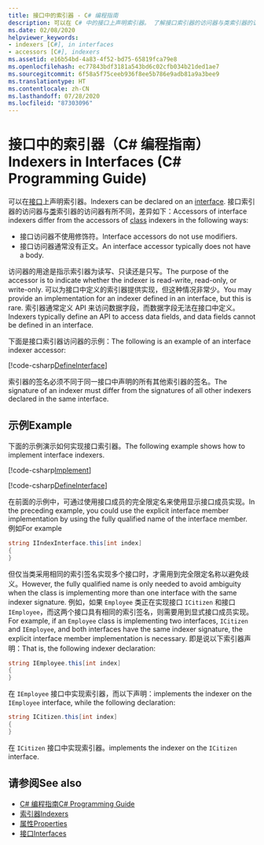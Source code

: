 ```yaml
---
title: 接口中的索引器 - C# 编程指南
description: 可以在 C# 中的接口上声明索引器。 了解接口索引器的访问器与类索引器的访问器有何差异。
ms.date: 02/08/2020
helpviewer_keywords:
- indexers [C#], in interfaces
- accessors [C#], indexers
ms.assetid: e16b54bd-4a83-4f52-bd75-65819fca79e8
ms.openlocfilehash: ec77843bdf3181a543bd6c02cfb034b21ded1ae7
ms.sourcegitcommit: 6f58a5f75ceeb936f8ee5b786e9adb81a9a3bee9
ms.translationtype: HT
ms.contentlocale: zh-CN
ms.lasthandoff: 07/28/2020
ms.locfileid: "87303096"
---
```

# <a name="indexers-in-interfaces-c-programming-guide"></a><span data-ttu-id="5bf1d-104">接口中的索引器（C# 编程指南）</span><span class="sxs-lookup"><span data-stu-id="5bf1d-104">Indexers in Interfaces (C# Programming Guide)</span></span>

<span data-ttu-id="5bf1d-105">可以在[接口](../../language-reference/keywords/interface.md)上声明索引器。</span><span class="sxs-lookup"><span data-stu-id="5bf1d-105">Indexers can be declared on an [interface](../../language-reference/keywords/interface.md).</span></span> <span data-ttu-id="5bf1d-106">接口索引器的访问器与[类](../../language-reference/keywords/class.md)索引器的访问器有所不同，差异如下：</span><span class="sxs-lookup"><span data-stu-id="5bf1d-106">Accessors of interface indexers differ from the accessors of [class](../../language-reference/keywords/class.md) indexers in the following ways:</span></span>

- <span data-ttu-id="5bf1d-107">接口访问器不使用修饰符。</span><span class="sxs-lookup"><span data-stu-id="5bf1d-107">Interface accessors do not use modifiers.</span></span>
- <span data-ttu-id="5bf1d-108">接口访问器通常没有正文。</span><span class="sxs-lookup"><span data-stu-id="5bf1d-108">An interface accessor typically does not have a body.</span></span>

<span data-ttu-id="5bf1d-109">访问器的用途是指示索引器为读写、只读还是只写。</span><span class="sxs-lookup"><span data-stu-id="5bf1d-109">The purpose of the accessor is to indicate whether the indexer is read-write, read-only, or write-only.</span></span> <span data-ttu-id="5bf1d-110">可以为接口中定义的索引器提供实现，但这种情况非常少。</span><span class="sxs-lookup"><span data-stu-id="5bf1d-110">You may provide an implementation for an indexer defined in an interface, but this is rare.</span></span> <span data-ttu-id="5bf1d-111">索引器通常定义 API 来访问数据字段，而数据字段无法在接口中定义。</span><span class="sxs-lookup"><span data-stu-id="5bf1d-111">Indexers typically define an API to access data fields, and data fields cannot be defined in an interface.</span></span>

<span data-ttu-id="5bf1d-112">下面是接口索引器访问器的示例：</span><span class="sxs-lookup"><span data-stu-id="5bf1d-112">The following is an example of an interface indexer accessor:</span></span>

[!code-csharp[DefineInterface](~/samples/snippets/csharp/interfaces/indexers.cs#DefineIndexer)]

<span data-ttu-id="5bf1d-113">索引器的签名必须不同于同一接口中声明的所有其他索引器的签名。</span><span class="sxs-lookup"><span data-stu-id="5bf1d-113">The signature of an indexer must differ from the signatures of all other indexers declared in the same interface.</span></span>

## <a name="example"></a><span data-ttu-id="5bf1d-114">示例</span><span class="sxs-lookup"><span data-stu-id="5bf1d-114">Example</span></span>

<span data-ttu-id="5bf1d-115">下面的示例演示如何实现接口索引器。</span><span class="sxs-lookup"><span data-stu-id="5bf1d-115">The following example shows how to implement interface indexers.</span></span>

[!code-csharp[Implement](~/samples/snippets/csharp/interfaces/indexers.cs#ImplementInterface)]

[!code-csharp[DefineInterface](~/samples/snippets/csharp/interfaces/indexers.cs#ExampleCode)]

<span data-ttu-id="5bf1d-116">在前面的示例中，可通过使用接口成员的完全限定名来使用显示接口成员实现。</span><span class="sxs-lookup"><span data-stu-id="5bf1d-116">In the preceding example, you could use the explicit interface member implementation by using the fully qualified name of the interface member.</span></span> <span data-ttu-id="5bf1d-117">例如</span><span class="sxs-lookup"><span data-stu-id="5bf1d-117">For example</span></span>

```csharp
string IIndexInterface.this[int index]
{
}
```

<span data-ttu-id="5bf1d-118">但仅当类采用相同的索引签名实现多个接口时，才需用到完全限定名称以避免歧义。</span><span class="sxs-lookup"><span data-stu-id="5bf1d-118">However, the fully qualified name is only needed to avoid ambiguity when the class is implementing more than one interface with the same indexer signature.</span></span> <span data-ttu-id="5bf1d-119">例如，如果 `Employee` 类正在实现接口 `ICitizen` 和接口 `IEmployee`，而这两个接口具有相同的索引签名，则需要用到显式接口成员实现。</span><span class="sxs-lookup"><span data-stu-id="5bf1d-119">For example, if an `Employee` class is implementing two interfaces, `ICitizen` and `IEmployee`, and both interfaces have the same indexer signature, the explicit interface member implementation is necessary.</span></span> <span data-ttu-id="5bf1d-120">即是说以下索引器声明：</span><span class="sxs-lookup"><span data-stu-id="5bf1d-120">That is, the following indexer declaration:</span></span>

```csharp
string IEmployee.this[int index]
{
}
```

<span data-ttu-id="5bf1d-121">在 `IEmployee` 接口中实现索引器，而以下声明：</span><span class="sxs-lookup"><span data-stu-id="5bf1d-121">implements the indexer on the `IEmployee` interface, while the following declaration:</span></span>

```csharp
string ICitizen.this[int index]
{
}
```

<span data-ttu-id="5bf1d-122">在 `ICitizen` 接口中实现索引器。</span><span class="sxs-lookup"><span data-stu-id="5bf1d-122">implements the indexer on the `ICitizen` interface.</span></span>

## <a name="see-also"></a><span data-ttu-id="5bf1d-123">请参阅</span><span class="sxs-lookup"><span data-stu-id="5bf1d-123">See also</span></span>

- [<span data-ttu-id="5bf1d-124">C# 编程指南</span><span class="sxs-lookup"><span data-stu-id="5bf1d-124">C# Programming Guide</span></span>](../index.md)
- [<span data-ttu-id="5bf1d-125">索引器</span><span class="sxs-lookup"><span data-stu-id="5bf1d-125">Indexers</span></span>](./index.md)
- [<span data-ttu-id="5bf1d-126">属性</span><span class="sxs-lookup"><span data-stu-id="5bf1d-126">Properties</span></span>](../classes-and-structs/properties.md)
- [<span data-ttu-id="5bf1d-127">接口</span><span class="sxs-lookup"><span data-stu-id="5bf1d-127">Interfaces</span></span>](../interfaces/index.md)
